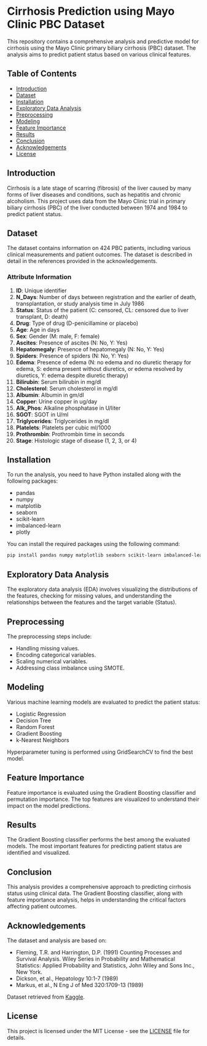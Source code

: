 # Cirrhosis Prediction using Mayo Clinic PBC Dataset

This repository contains a comprehensive analysis and predictive model for cirrhosis using the Mayo Clinic primary biliary cirrhosis (PBC) dataset. The analysis aims to predict patient status based on various clinical features.

## Table of Contents

- [Introduction](#introduction)
- [Dataset](#dataset)
- [Installation](#installation)
- [Exploratory Data Analysis](#exploratory-data-analysis)
- [Preprocessing](#preprocessing)
- [Modeling](#modeling)
- [Feature Importance](#feature-importance)
- [Results](#results)
- [Conclusion](#conclusion)
- [Acknowledgements](#acknowledgements)
- [License](#license)

## Introduction

Cirrhosis is a late stage of scarring (fibrosis) of the liver caused by many forms of liver diseases and conditions, such as hepatitis and chronic alcoholism. This project uses data from the Mayo Clinic trial in primary biliary cirrhosis (PBC) of the liver conducted between 1974 and 1984 to predict patient status.

## Dataset

The dataset contains information on 424 PBC patients, including various clinical measurements and patient outcomes. The dataset is described in detail in the references provided in the acknowledgements.

### Attribute Information

1. **ID**: Unique identifier
2. **N_Days**: Number of days between registration and the earlier of death, transplantation, or study analysis time in July 1986
3. **Status**: Status of the patient (C: censored, CL: censored due to liver transplant, D: death)
4. **Drug**: Type of drug (D-penicillamine or placebo)
5. **Age**: Age in days
6. **Sex**: Gender (M: male, F: female)
7. **Ascites**: Presence of ascites (N: No, Y: Yes)
8. **Hepatomegaly**: Presence of hepatomegaly (N: No, Y: Yes)
9. **Spiders**: Presence of spiders (N: No, Y: Yes)
10. **Edema**: Presence of edema (N: no edema and no diuretic therapy for edema, S: edema present without diuretics, or edema resolved by diuretics, Y: edema despite diuretic therapy)
11. **Bilirubin**: Serum bilirubin in mg/dl
12. **Cholesterol**: Serum cholesterol in mg/dl
13. **Albumin**: Albumin in gm/dl
14. **Copper**: Urine copper in ug/day
15. **Alk_Phos**: Alkaline phosphatase in U/liter
16. **SGOT**: SGOT in U/ml
17. **Triglycerides**: Triglycerides in mg/dl
18. **Platelets**: Platelets per cubic ml/1000
19. **Prothrombin**: Prothrombin time in seconds
20. **Stage**: Histologic stage of disease (1, 2, 3, or 4)

## Installation

To run the analysis, you need to have Python installed along with the following packages:

- pandas
- numpy
- matplotlib
- seaborn
- scikit-learn
- imbalanced-learn
- plotly

You can install the required packages using the following command:

```bash
pip install pandas numpy matplotlib seaborn scikit-learn imbalanced-learn plotly
```

## Exploratory Data Analysis

The exploratory data analysis (EDA) involves visualizing the distributions of the features, checking for missing values, and understanding the relationships between the features and the target variable (Status).

## Preprocessing

The preprocessing steps include:

- Handling missing values.
- Encoding categorical variables.
- Scaling numerical variables.
- Addressing class imbalance using SMOTE.

## Modeling

Various machine learning models are evaluated to predict the patient status:

- Logistic Regression
- Decision Tree
- Random Forest
- Gradient Boosting
- k-Nearest Neighbors

Hyperparameter tuning is performed using GridSearchCV to find the best model.

## Feature Importance

Feature importance is evaluated using the Gradient Boosting classifier and permutation importance. The top features are visualized to understand their impact on the model predictions.

## Results

The Gradient Boosting classifier performs the best among the evaluated models. The most important features for predicting patient status are identified and visualized.

## Conclusion

This analysis provides a comprehensive approach to predicting cirrhosis status using clinical data. The Gradient Boosting classifier, along with feature importance analysis, helps in understanding the critical factors affecting patient outcomes.

## Acknowledgements

The dataset and analysis are based on:

- Fleming, T.R. and Harrington, D.P. (1991) Counting Processes and Survival Analysis. Wiley Series in Probability and Mathematical Statistics: Applied Probability and Statistics, John Wiley and Sons Inc., New York.
- Dickson, et al., Hepatology 10:1-7 (1989)
- Markus, et al., N Eng J of Med 320:1709-13 (1989)

Dataset retrieved from [Kaggle](https://www.kaggle.com/fedesoriano/cirrhosis-prediction-dataset).

## License

This project is licensed under the MIT License - see the [LICENSE](LICENSE) file for details.
```
